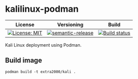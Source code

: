 # kalilinux-podman

| License | Versioning | Build |
| ------- | ---------- | ----- |
| [![License: MIT](https://img.shields.io/badge/License-MIT-yellow.svg)](https://opensource.org/licenses/MIT) | [![semantic-release](https://img.shields.io/badge/%20%20%F0%9F%93%A6%F0%9F%9A%80-semantic--release-e10079.svg)](https://github.com/semantic-release/semantic-release) | [![Build status](https://ci.appveyor.com/api/projects/status/yd5dd8gd2f3rxf84/branch/master?svg=true)](https://ci.appveyor.com/project/nikAizuddin/kalilinux-podman/branch/master) |

Kali Linux deployment using Podman.


## Build image

```
podman build -t extra2000/kali .
```

